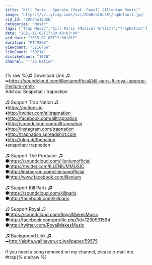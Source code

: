```yaml
---
title: "Kill Paris - Operate (feat. Royal) (Illenium Remix)"
image: "https:\/\/i.ytimg.com\/vi\/2DnOnw18u5E\/hqdefault.jpg"
vid_id: "2DnOnw18u5E"
categories: "Music"
tags: ["Trap Music","Kill Paris (Musical Artist)","TrapNation"]
date: "2021-11-02T17:09:40+03:00"
vid_date: "2015-07-05T12:00:01Z"
duration: "PT4M26S"
viewcount: "5216766"
likeCount: "59214"
dislikeCount: "1026"
channel: "Trap Nation"
---
```

{% raw %}♫ Download Link ♫<br />➥<a rel="nofollow" target="blank" href="https://soundcloud.com/illeniumofficial/kill-paris-ft-royal-operate-illenium-remix">https://soundcloud.com/illeniumofficial/kill-paris-ft-royal-operate-illenium-remix</a><br />Add our Snapchat : trapnation<br /><br />♫ Support Trap Nation ♫<br />♦<a rel="nofollow" target="blank" href="https://nations.io">https://nations.io</a><br />♦<a rel="nofollow" target="blank" href="http://twitter.com/alltrapnation">http://twitter.com/alltrapnation</a><br />♦<a rel="nofollow" target="blank" href="http://facebook.com/alltrapnation">http://facebook.com/alltrapnation</a><br />♦<a rel="nofollow" target="blank" href="http://soundcloud.com/alltrapnation">http://soundcloud.com/alltrapnation</a><br />♦<a rel="nofollow" target="blank" href="http://instagram.com/trapnation">http://instagram.com/trapnation</a><br />♦<a rel="nofollow" target="blank" href="http://trapnation.spreadshirt.com">http://trapnation.spreadshirt.com</a><br />♦<a rel="nofollow" target="blank" href="http://plug.dj/thenation">http://plug.dj/thenation</a><br />♦snapchat: trapnation<br /><br />♫ Support The Producer ♫<br />●<a rel="nofollow" target="blank" href="https://soundcloud.com/illeniumofficial">https://soundcloud.com/illeniumofficial</a><br />●<a rel="nofollow" target="blank" href="https://twitter.com/ILLENIUMMUSIC">https://twitter.com/ILLENIUMMUSIC</a><br />●<a rel="nofollow" target="blank" href="http://instagram.com/illeniumofficial">http://instagram.com/illeniumofficial</a><br />●<a rel="nofollow" target="blank" href="http://www.facebook.com/illenium">http://www.facebook.com/illenium</a><br /><br />♫ Support  Kill Paris ♫<br />●<a rel="nofollow" target="blank" href="https://soundcloud.com/killparis">https://soundcloud.com/killparis</a><br />●<a rel="nofollow" target="blank" href="http://facebook.com/killparis">http://facebook.com/killparis</a><br /><br />♫ Support  Royal ♫<br />●<a rel="nofollow" target="blank" href="https://soundcloud.com/RoyalMakesMusic">https://soundcloud.com/RoyalMakesMusic</a><br />●<a rel="nofollow" target="blank" href="http://facebook.com/profile.php?id=1230931594">http://facebook.com/profile.php?id=1230931594</a><br />●<a rel="nofollow" target="blank" href="http://twitter.com/RoyalMakesMusic">http://twitter.com/RoyalMakesMusic</a><br /><br />♫ Background Link ♫<br />➥<a rel="nofollow" target="blank" href="http://alpha.wallhaven.cc/wallpaper/59575">http://alpha.wallhaven.cc/wallpaper/59575</a><br /><br />If you need a song removed on my channel, please e-mail me.<br />#trap{% endraw %}
